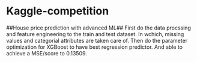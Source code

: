# Kaggle-competition
##House price prediction with advanced ML##
First do the data procssing and feature engineering to the train and test dataset. In wchich, missing values and categorial attributes are taken care of. Then do the parameter optimization for XGBoost to have best regression predictor. And able to achieve a MSE/score to 0.13509.
